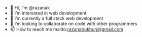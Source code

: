 - 👋 Hi, I’m @razanak
- 👀 I’m interested in web development
- 🌱 I’m currently a full stack web development
- 💞️ I’m looking to collaborate on code with other programmers
- 📫 How to reach me mailto:razanabukhurj@gmail.com

<!---
razanak/razanak is a ✨ special ✨ repository because its `README.md` (this file) appears on your GitHub profile.
You can click the Preview link to take a look at your changes.
--->
